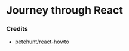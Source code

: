 # Journey through React

### Credits

- [petehunt/react-howto](https://github.com/petehunt/react-howto)
